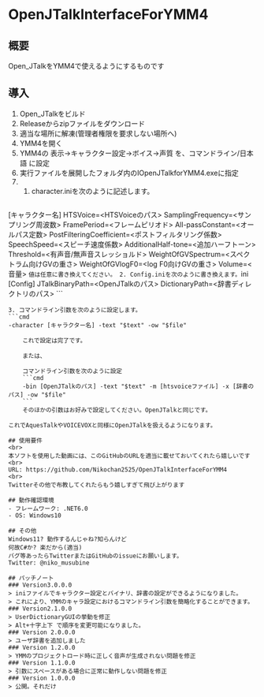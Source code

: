 # OpenJTalkInterfaceForYMM4
## 概要
Open_JTalkをYMM4で使えるようにするものです

## 導入
1. Open_JTalkをビルド
2. Releaseからzipファイルをダウンロード
3. 適当な場所に解凍(管理者権限を要求しない場所へ)
4. YMM4を開く
5. YMM4の 表示→キャラクター設定→ボイス→声質 を、コマンドライン/日本語 に設定
6. 実行ファイルを展開したフォルダ内のIOpenJTalkforYMM4.exeに指定
7. 	
	1. character.iniを次のように記述します。
	```ini
[キャラクター名]
HTSVoice=<HTSVoiceのパス>
SamplingFrequency=<サンプリング周波数>
FramePeriod=<フレームピリオド>
All-passConstant=<オールパス定数>
PostFilteringCoefficient=<ポストフィルタリング係数>
SpeechSpeed=<スピーチ速度係数>
AdditionalHalf-tone=<追加ハーフトーン>
Threshold=<有声音/無声音スレッショルド>
WeightOfGVSpectrum=<スペクトラム向けGVの重さ>
WeightOfGVlogF0=<log F0向けGVの重さ>
Volume=<音量>
	```
		値は任意に書き換えてください。
	2. Config.iniを次のように書き換えます。
	```ini
[Config]
JTalkBinaryPath=<OpenJTalkのパス>
DictionaryPath=<辞書ディレクトリのパス>
	```

	3. コマンドライン引数を次のように設定します。
	```cmd
	-character [キャラクター名] -text "$text" -ow "$file"
```
	これで設定は完了です。

	または、

	コマンドライン引数を次のように設定
	```cmd
	-bin [OpenJTalkのパス] -text "$text" -m [htsvoiceファイル] -x [辞書のパス] -ow "$file"
	```
	そのほかの引数はお好みで設定してください。OpenJTalkと同じです。

これでAquesTalkやVOICEVOXと同様にOpenJTalkを扱えるようになります。

## 使用要件
<br>
本ソフトを使用した動画には、このGitHubのURLを適当に載せておいてくれたら嬉しいです
<br>
URL: https://github.com/Nikochan2525/OpenJTalkInterfaceForYMM4
<br>
Twitterその他で布教してくれたらもう嬉しすぎて飛び上がります  

## 動作確認環境
- フレームワーク: .NET6.0
- OS: Windows10

## その他
Windows11? 動作するんじゃね?知らんけど  
何故C#か? 楽だから(適当)  
バグ等あったらTwitterまたはGitHubのissueにお願いします。  
Twitter: @niko_musubine

## パッチノート
### Version3.0.0.0
> iniファイルでキャラクター設定とバイナリ、辞書の設定ができるようになりました。  
> これにより、YMMのキャラ設定におけるコマンドライン引数を簡略化することができます。
### Version2.1.0.0
> UserDictionaryGUIの挙動を修正  
> Alt+十字上下 で順序を変更可能になりました。
### Version 2.0.0.0
> ユーザ辞書を追加しました
### Version 1.2.0.0
> YMMのプロジェクトロード時に正しく音声が生成されない問題を修正
### Version 1.1.0.0
> 引数にスペースがある場合に正常に動作しない問題を修正
### Version 1.0.0.0
> 公開。それだけ
